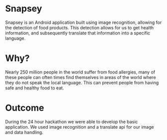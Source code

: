 # Snapsey
Snapsey is an Android application built using image recognition, allowing for the detection of food products. This detection allows for us to get health information, and subsequently translate that information into a specific language.
# Why?
Nearly 250 million people in the world suffer from food allergies, many of these people can often times find themselves in areas of the world where they do not speak the local language. This can prevent people from having safe and healthy food to eat.
# Outcome
During the 24 hour hackathon we were able to develop the basic application. We used image recognition and a translate api for our image and data handling.

